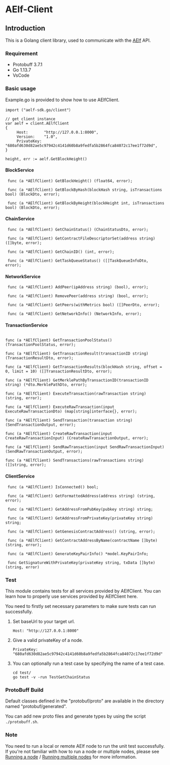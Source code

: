 

# AElf-Client

## Introduction

This is a Golang client library, used to communicate with the [AElf](https://github.com/AElfProject/AElf)  API.

### Requirement

- Protobuff 3.7.1
- Go 1.13.7
- VsCode

### Basic usage

Example.go is provided to show how to use AElfClient.

``` Golang
import ("aelf-sdk.go/client"）

// get client instance
var aelf = client.AElfClient
{
	 Host:       "http://127.0.0.1:8000",
	 Version:    "1.0",
	 PrivateKey: "680afd630d82ae5c97942c4141d60b8a9fedfa5b2864fca84072c17ee1f72d9d",
}

height, err := aelf.GetBlockHeight()
```


#### BlockService

```Golang
 func (a *AElfClient) GetBlockHeight() (float64, error);

 func (a *AElfClient) GetBlockByHash(blockHash string, isTransactions bool) (BlockDto, error);

 func (a *AElfClient) GetBlockByHeight(blockHeight int, isTransactions bool) (BlockDto, error);
```

#### ChainService

```Golang
 func (a *AElfClient) GetChainStatus() (ChainStatusDto, error);

 func (a *AElfClient) GetContractFileDescriptorSet(address string) ([]byte, error);

 func (a *AElfClient) GetChainID() (int, error);

 func (a *AElfClient) GetTaskQueueStatus() ([]TaskQueueInfoDto, error);
```

#### NetworkService

```Golang
 func (a *AElfClient) AddPeer(ipAddress string) (bool), error);

 func (a *AElfClient) RemovePeer(address string) (bool, error);

 func (a *AElfClient) GetPeers(withMetrics bool) ([]PeerDto, error);

 func (a *AElfClient) GetNetworkInfo() (NetworkInfo, error);

```

#### TransactionService

```Golang

func (a *AElfClient) GetTransactionPoolStatus() (TransactionPoolStatus, error);

func (a *AElfClient) GetTransactionResult(transactionID string) (TransactionResultDto, error);

func (a *AElfClient) GetTransactionResults(blockHash string, offset = 0, limit = 10) ([]TransactionResultDto, error);

func (a *AElfClient) GetMerklePathByTransactionID(transactionID string) (*dto.MerklePathDto, error);

func (a *AElfClient) ExecuteTransaction(rawTransaction string) (string, error);

func (a *AElfClient) ExecuteRawTransaction(input ExecuteRawTransactionDto) (map[string]interface{}, error);

func (a *AElfClient) SendTransaction(transaction string) (SendTransactionOutput, error);

func (a *AElfClient) CreateRawTransaction(input CreateRawTransactionInput) (CreateRawTransactionOutput, error);

func (a *AElfClient) SendRawTransaction(input SendRawTransactionInput) (SendRawTransactionOutput, error);

func (a *AElfClient) SendTransactions(rawTransactions string) ([]string, error);

```

#### ClientService

```Golang
 func (a *AElfClient) IsConnected() bool;

 func (a *AElfClient) GetFormattedAddress(address string) (string, error);

 func (a *AElfClient) GetAddressFromPubKey(pubkey string) string;

 func (a *AElfClient) GetAddressFromPrivateKey(privateKey string) string;

 func (a *AElfClient) GetGenesisContractAddress() (string, error);

 func (a *AElfClient) GetContractAddressByName(contractName []byte) (string, error);

 func (a *AElfClient) GenerateKeyPairInfo() *model.KeyPairInfo;

 func GetSignatureWithPrivateKey(privateKey string, txData []byte) (string, error)
```

### Test

This module contains tests for all services provided by AElfClient. You can learn how to properly use services provided by AElfClient here.

You need to firstly set necessary parameters to make sure tests can run successfully.

1. Set baseUrl to your target url.

   ```Golang
   Host: "http://127.0.0.1:8000"
   ```

2. Give a valid privateKey of a node.

   ```Golang
   PrivateKey: "680afd630d82ae5c97942c4141d60b8a9fedfa5b2864fca84072c17ee1f72d9d"
   ```

3. You can optionally run a test case by specifying the name of a test case.

   ```Golang
   cd test/
   go test -v -run TestGetChainStatus
   ```

### ProtoBuff Build

Default classes defined in the "protobuf/proto" are available in the directory named "protobuf/generated".

You can add new proto files and generate types by using the script `./protobuff.sh`.

### Note

You need to run a local or remote AElf node to run the unit test successfully. If you're not familiar with how to run a node or multiple nodes, please see [Running a node](https://docs.aelf.io/v/dev/main/main/run-node) / [Running multiple nodes](https://docs.aelf.io/v/dev/main/main/multi-nodes) for more information.
